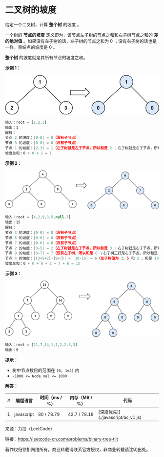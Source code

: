 # 二叉树的坡度

给定一个二叉树，计算 **整个树** 的坡度 。

一个树的 **节点的坡度** 定义即为，该节点左子树的节点之和和右子树节点之和的 **差的绝对值** 。如果没有左子树的话，左子树的节点之和为 0 ；没有右子树的话也是一样。空结点的坡度是 0 。

**整个树** 的坡度就是其所有节点的坡度之和。

**示例 1：**

![示例1](./eg1.jpg)

``` javascript
输入：root = [1,2,3]
输出：1
解释：
节点 2 的坡度：|0-0| = 0（没有子节点）
节点 3 的坡度：|0-0| = 0（没有子节点）
节点 1 的坡度：|2-3| = 1（左子树就是左子节点，所以和是 2 ；右子树就是右子节点，所以和是 3 ）
坡度总和：0 + 0 + 1 = 1
```

**示例 2：**

![示例2](./eg2.jpg)

``` javascript
输入：root = [4,2,9,3,5,null,7]
输出：15
解释：
节点 3 的坡度：|0-0| = 0（没有子节点）
节点 5 的坡度：|0-0| = 0（没有子节点）
节点 7 的坡度：|0-0| = 0（没有子节点）
节点 2 的坡度：|3-5| = 2（左子树就是左子节点，所以和是 3 ；右子树就是右子节点，所以和是 5 ）
节点 9 的坡度：|0-7| = 7（没有左子树，所以和是 0 ；右子树正好是右子节点，所以和是 7 ）
节点 4 的坡度：|(3+5+2)-(9+7)| = |10-16| = 6（左子树值为 3、5 和 2 ，和是 10 ；右子树值为 9 和 7 ，和是 16 ）
坡度总和：0 + 0 + 0 + 2 + 7 + 6 = 15
```

**示例 3：**

![示例3](./eg3.jpg)

``` javascript
输入：root = [21,7,14,1,1,2,2,3,3]
输出：9
```

**提示：**

- 树中节点数目的范围在 `[0, 1e4]` 内
- `-1000 <= Node.val <= 1000`

**解答：**

**#**|**编程语言**|**时间（ms / %）**|**内存（MB / %）**|**代码**
--|--|--|--|--
1|javascript|80 / 78.79|42.7 / 78.18|[深度优先]](./javascript/ac_v1.js)

来源：力扣（LeetCode）

链接：https://leetcode-cn.com/problems/binary-tree-tilt

著作权归领扣网络所有。商业转载请联系官方授权，非商业转载请注明出处。
